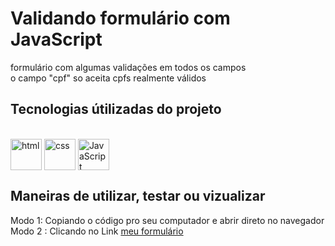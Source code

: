 # Validando formulário com JavaScript

formulário com algumas validações em todos os campos <br/>
o campo "cpf" so aceita cpfs realmente válidos

## Tecnologias útilizadas do projeto

<div style="diplay: inline_block"> <br/>
  <img align="center" alt="html" width="50" heigth="40" src="https://cdn.jsdelivr.net/gh/devicons/devicon/icons/html5/html5-original.svg" />
  <img align="center" alt="css" width="50" heigth="40" src="https://cdn.jsdelivr.net/gh/devicons/devicon/icons/css3/css3-original.svg" />
  <img align="center" alt="JavaScript" width="50" heigth="40" src="https://cdn.jsdelivr.net/gh/devicons/devicon/icons/javascript/javascript-original.svg" />
<div/>
  
## Maneiras de utilizar, testar ou vizualizar
  
  Modo 1: Copiando o código pro seu computador e abrir direto no navegador <br/>
  Modo 2 : Clicando no Link [meu formulário](https://werbeth91.github.io/Validando-meu-formulario/)
  




